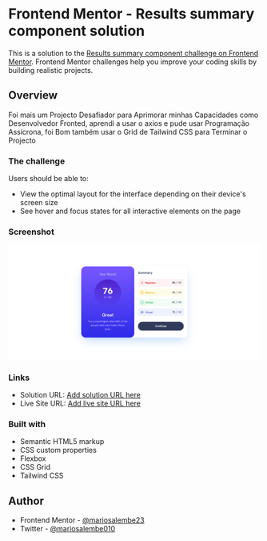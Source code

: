 # Frontend Mentor - Results summary component solution

This is a solution to the [Results summary component challenge on Frontend Mentor](https://www.frontendmentor.io/challenges/results-summary-component-CE_K6s0maV). Frontend Mentor challenges help you improve your coding skills by building realistic projects. 


## Overview
Foi mais um Projecto Desafiador para Aprimorar minhas Capacidades como Desenvolvedor Fronted, aprendi a usar o axios e pude usar Programação Assícrona, foi Bom também usar o Grid de Tailwind CSS para Terminar o Projecto
### The challenge

Users should be able to:

- View the optimal layout for the interface depending on their device's screen size
- See hover and focus states for all interactive elements on the page

### Screenshot

![](./screenshot.png)


### Links

- Solution URL: [Add solution URL here](https://your-solution-url.com)
- Live Site URL: [Add live site URL here](https://your-live-site-url.com)


### Built with

- Semantic HTML5 markup
- CSS custom properties
- Flexbox
- CSS Grid
- Tailwind CSS

## Author

- Frontend Mentor - [@mariosalembe23](https://www.frontendmentor.io/profile/mariosalembe23)
- Twitter - [@mariosalembe010](https://www.twitter.com/MarioSalembe010)

